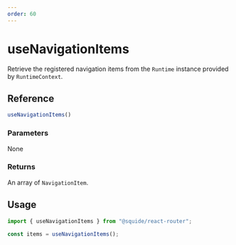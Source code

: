 ```yaml
---
order: 60
---
```


# useNavigationItems

Retrieve the registered navigation items from the `Runtime` instance provided by `RuntimeContext`.

## Reference

```ts
useNavigationItems()
```

### Parameters

None

### Returns

An array of `NavigationItem`.

## Usage

```ts
import { useNavigationItems } from "@squide/react-router";

const items = useNavigationItems();
```
